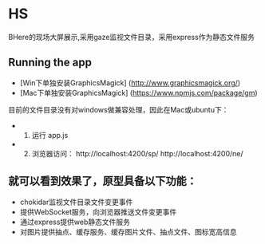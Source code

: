 # HS
BHere的现场大屏展示,采用gaze监视文件目录，采用express作为静态文件服务

Running the app
-----------------------------------
* [Win下单独安装GraphicsMagick] (http://www.graphicsmagick.org/)
* [Mac下单独安装GraphicsMagick] (https://www.npmjs.com/package/gm)

目前的文件目录没有对windows做兼容处理，因此在Mac或ubuntu下：
* 1. 运行 app.js
* 2. 浏览器访问：
	http://localhost:4200/sp/ 
	http://localhost:4200/ne/

就可以看到效果了，原型具备以下功能：
-----------------------------------
* chokidar监视文件目录文件变更事件
* 提供WebSocket服务，向浏览器推送文件变更事件
* 通过express提供web静态文件服务
* 对图片提供抽点、缓存服务、缓存图片文件、抽点文件、图标宽高信息